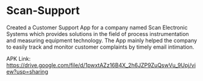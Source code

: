 # Scan-Support
Created a Customer Support App for a company named Scan Electronic Systems which
provides solutions in the field of process instrumentation and measuring equipment technology. The
App mainly helped the company to easily track and monitor customer complaints by timely email
intimation.

APK Link: https://drive.google.com/file/d/1pwxtAZz16B4X_2h6JZP9ZuQswVu_9Upj/view?usp=sharing
